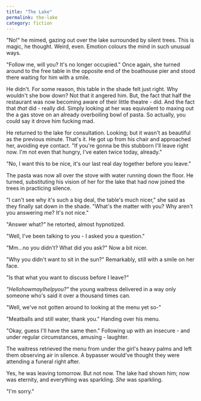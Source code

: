 ```yaml
---
title: "The Lake"
permalink: the-lake
category: fiction
---
```


"No!" he mimed, gazing out over the lake surrounded by silent trees. This is magic, he thought. Weird, even. Emotion colours the mind in such unusual ways.

"Follow me, will you? It's no longer occupied." Once again, she turned around to the free table in the opposite end of the boathouse pier and stood there waiting for him with a smile.

He didn't. For some reason, this table in the shade felt just right. Why wouldn't she bow down? Not that it angered him. But, the fact that half the restaurant was now becoming aware of their little theatre - did. And the fact that *that* did - really did. Simply looking at her was equivalent to maxing out the a gas stove on an already overboiling bowl of pasta. So actually, you could say it drove him fucking mad.

He returned to the lake for consultation. Looking; but it wasn't as beautiful as the previous minute. That's it. He got up from his chair and approached her, avoiding eye contact. "If you're gonna be this stubborn I'll leave right now. I'm not even that hungry, I've eaten twice today, already."

"No, I want this to be nice, it's our last real day together before you leave."

The pasta was now all over the stove with water running down the floor. He turned, substituting his vision of her for the lake that had now joined the trees in practicing silence.

"I can't see why it's such a big deal, the table's much nicer," she said as they finally sat down in the shade. "What's the matter with you? Why aren't you answering me? It's not nice."

"Answer what?" he retorted, almost hypnotized.

"Well, I've been talking to you - I asked you a question."

"Mm...no you didn't? What did you ask?" Now a bit nicer.

"Why you didn't want to sit in the sun?" Remarkably, still with a smile on her face.

"Is that what you want to discuss before I leave?"

*"HellohowmayIhelpyou?"* the young waitress delivered in a way only someone who's said it over a thousand times can.

"Well, we've not gotten around to looking at the menu yet so-"

"Meatballs and still water, thank you." Handing over his menu.

"Okay, guess I'll have the same then." Following up with an insecure - and under regular circumstances, amusing - laughter.

The waitress retrieved the menu from under the girl's heavy palms and left them observing air in silence. A bypasser would've thought they were attending a funeral right after.

Yes, he was leaving tomorrow. But not now. The lake had shown him; now was eternity, and everything was sparkling. *She* was sparkling.

"I'm sorry."
